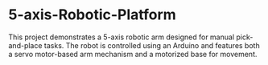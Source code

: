 # 5-axis-Robotic-Platform
This project demonstrates a 5-axis robotic arm designed for manual pick-and-place tasks. The robot is controlled using an Arduino and features both a servo motor-based arm mechanism and a motorized base for movement.
